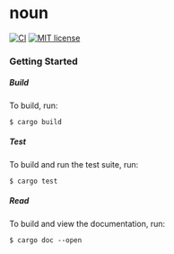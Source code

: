 # noun

[![CI](https://github.com/urbit/noun/actions/workflows/ci.yml/badge.svg)](https://github.com/urbit/noun/actions/workflows/ci.yml)
[![MIT license](https://img.shields.io/badge/license-MIT-blue.svg)](./LICENSE.txt)

### Getting Started

##### Build

To build, run:
```console
$ cargo build
```

##### Test

To build and run the test suite, run:
```console
$ cargo test
```

##### Read

To build and view the documentation, run:
```console
$ cargo doc --open
```
